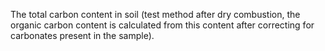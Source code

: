 The total carbon content in soil (test method after dry combustion, the organic carbon content is calculated from this content after correcting for carbonates present in the sample).
